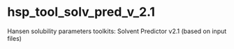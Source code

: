 # hsp_tool_solv_pred_v_2.1
Hansen solubility parameters toolkits: Solvent Predictor v2.1 (based on input files)
